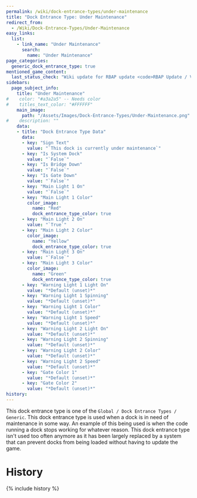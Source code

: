 ```yaml
---
permalink: /wiki/dock-entrance-types/under-maintenance
title: "Dock Entrance Type: Under Maintenance"
redirect_from:
  - /Wiki/Dock-Entrance-Types/Under-Maintenance
easy_links:
  list:
    - link_name: "Under Maintenance"
      search:
        name: "Under Maintenance"
page_categories:
  generic_dock_entrance_type: true
mentioned_game_content:
  last_status_check: "Wiki update for RBAP update <code>RBAP Update / V5.2.0</code>"
sidebars:
  page_subject_info:
    title: "Under Maintenance"
#    color: "#a3a2a5" -- Needs color
#    titles_text_color: "#FFFFFF"
    main_image:
      path: "/Assets/Images/Dock-Entrance-Types/Under-Maintenance.png"
#    description: ""
    data:
    - title: "Dock Entrance Type Data"
      data:
      - key: "Sign Text"
        value: "`This dock is currently under maintenance`"
      - key: "Is System Dock"
        value: "`False`"
      - key: "Is Bridge Down"
        value: "`False`"
      - key: "Is Gate Down"
        value: "`False`"
      - key: "Main Light 1 On"
        value: "`False`"
      - key: "Main Light 1 Color"
        color_image:
          name: "Red"
          dock_entrance_type_color: true
      - key: "Main Light 2 On"
        value: "`True`"
      - key: "Main Light 2 Color"
        color_image:
          name: "Yellow"
          dock_entrance_type_color: true
      - key: "Main Light 3 On"
        value: "`False`"
      - key: "Main Light 3 Color"
        color_image:
          name: "Green"
          dock_entrance_type_color: true
      - key: "Warning Light 1 Light On"
        value: "*Default (unset)*"
      - key: "Warning Light 1 Spinning"
        value: "*Default (unset)*"
      - key: "Warning Light 1 Color"
        value: "*Default (unset)*"
      - key: "Warning Light 1 Speed"
        value: "*Default (unset)*"
      - key: "Warning Light 2 Light On"
        value: "*Default (unset)*"
      - key: "Warning Light 2 Spinning"
        value: "*Default (unset)*"
      - key: "Warning Light 2 Color"
        value: "*Default (unset)*"
      - key: "Warning Light 2 Speed"
        value: "*Default (unset)*"
      - key: "Gate Color 1"
        value: "*Default (unset)*"
      - key: "Gate Color 2"
        value: "*Default (unset)*"
history:
---
```


This dock entrance type is one of the <code text="generic dock entrance types">Global / Dock Entrance Types / Generic</code>. This dock entrance type is used when a dock is in need of maintenance in some way. An example of this being used is when the code running a dock stops working for whatever reason. This dock entrance type isn't used too often anymore as it has been largely replaced by a system that can prevent docks from being loaded without having to update the game.

# History

{% include history %}